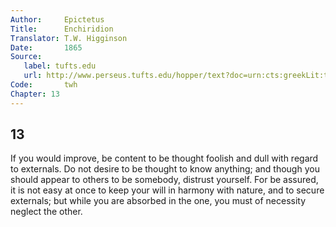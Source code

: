 ```yaml
---
Author:     Epictetus  
Title:      Enchiridion  
Translator: T.W. Higginson  
Date:       1865  
Source:
   label: tufts.edu
   url: http://www.perseus.tufts.edu/hopper/text?doc=urn:cts:greekLit:tlg0557.tlg002.perseus-eng2:1
Code:       twh  
Chapter: 13
---
```

##  13

If you would improve, be content to be thought foolish and dull with regard to
externals. Do not desire to be thought to know anything; and though you should
appear to others to be somebody, distrust yourself. For be assured, it is not
easy at once to keep your will in harmony with nature, and to secure externals;
but while you are absorbed in the one, you must of necessity neglect the other.


